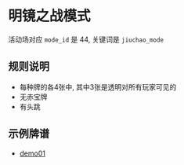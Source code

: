 # 明镜之战模式

活动场对应 `mode_id` 是 44, 关键词是 `jiuchao_mode`

## 规则说明

- 每种牌的各4张中, 其中3张是透明对所有玩家可见的
- 无赤宝牌
- 有头跳

## 示例牌谱

- [demo01](demo01.js)
